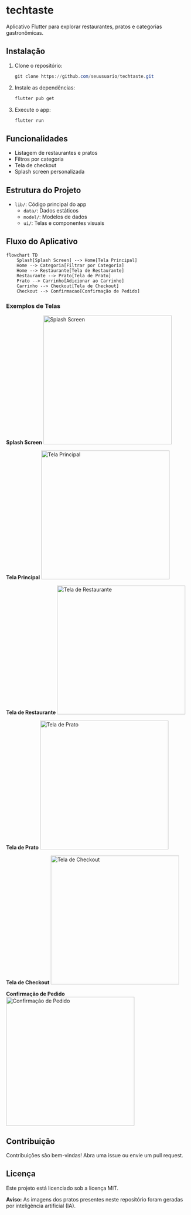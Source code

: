 # techtaste

Aplicativo Flutter para explorar restaurantes, pratos e categorias gastronômicas.

## Instalação

1. Clone o repositório:
   ```powershell
   git clone https://github.com/seuusuario/techtaste.git
   ```
2. Instale as dependências:
   ```powershell
   flutter pub get
   ```
3. Execute o app:
   ```powershell
   flutter run
   ```

## Funcionalidades

- Listagem de restaurantes e pratos
- Filtros por categoria
- Tela de checkout
- Splash screen personalizada

## Estrutura do Projeto

- `lib/`: Código principal do app
  - `data/`: Dados estáticos
  - `model/`: Modelos de dados
  - `ui/`: Telas e componentes visuais

## Fluxo do Aplicativo

```mermaid
flowchart TD
    Splash[Splash Screen] --> Home[Tela Principal]
    Home --> Categoria[Filtrar por Categoria]
    Home --> Restaurante[Tela de Restaurante]
    Restaurante --> Prato[Tela de Prato]
    Prato --> Carrinho[Adicionar ao Carrinho]
    Carrinho --> Checkout[Tela de Checkout]
    Checkout --> Confirmacao[Confirmação de Pedido]
```

### Exemplos de Telas

**Splash Screen**
<img src="assets/screenshots/splash-screen.jpg" width="350" alt="Splash Screen"/>

**Tela Principal**
<img src="assets/screenshots/home-screen.jpg" width="350" alt="Tela Principal"/>

**Tela de Restaurante**
<img src="assets/screenshots/restaurant-screen.jpg" width="350" alt="Tela de Restaurante"/>

**Tela de Prato**
<img src="assets/screenshots/dish-screen.jpg" width="350" alt="Tela de Prato"/>

**Tela de Checkout**
<img src="assets/screenshots/checkout-screen.jpg" width="350" alt="Tela de Checkout"/>

**Confirmação de Pedido**
<img src="assets/screenshots/order-confirmation.jpg" width="350" alt="Confirmação de Pedido"/>

## Contribuição

Contribuições são bem-vindas! Abra uma issue ou envie um pull request.

## Licença

Este projeto está licenciado sob a licença MIT.

**Aviso:** As imagens dos pratos presentes neste repositório foram geradas por inteligência artificial (IA).
